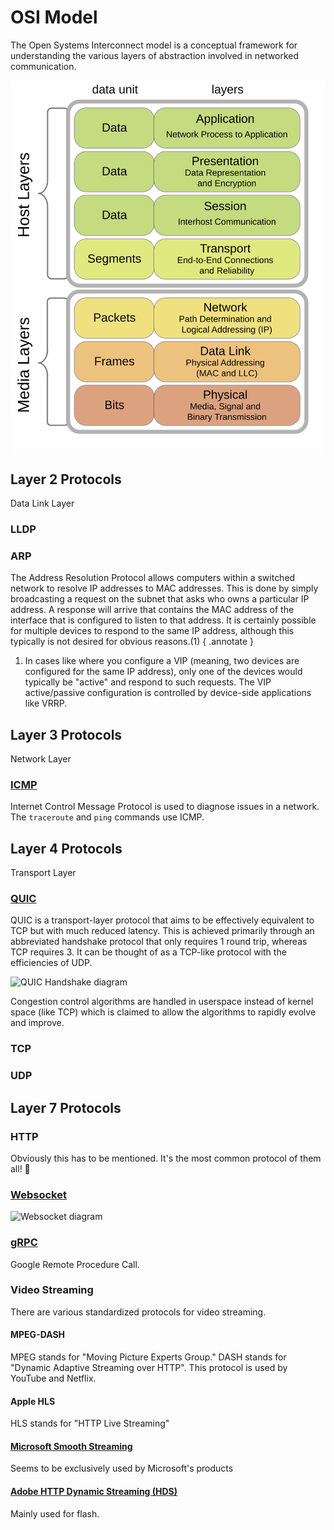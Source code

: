 # OSI Model

The Open Systems Interconnect model is a conceptual framework for understanding the various layers of abstraction involved in networked communication.

![](/assets/images/OSI_Model_v1.svg)


## Layer 2 Protocols

Data Link Layer

### LLDP

### ARP

The Address Resolution Protocol allows computers within a switched network to resolve IP addresses to MAC addresses. This is done by simply broadcasting a request on the subnet that asks who owns a particular IP address. A response will arrive that contains the MAC address of the interface that is configured to listen to that address. It is certainly possible for multiple devices to respond to the same IP address, although this typically is not desired for obvious reasons.(1)
{ .annotate }

1. In cases like where you configure a VIP (meaning, two devices are configured for the same IP address), only one of the devices would typically be "active" and respond to such requests. The VIP active/passive configuration is controlled by device-side applications like VRRP.

## Layer 3 Protocols

Network Layer

### [ICMP](https://en.wikipedia.org/wiki/Internet_Control_Message_Protocol)

Internet Control Message Protocol is used to diagnose issues in a network. The `traceroute` and `ping` commands use ICMP.

## Layer 4 Protocols

Transport Layer

### [QUIC](https://en.wikipedia.org/wiki/QUIC)

QUIC is a transport-layer protocol that aims to be effectively equivalent to TCP but with much reduced latency. This is achieved primarily through an abbreviated handshake protocol that only requires 1 round trip, whereas TCP requires 3. It can be thought of as a TCP-like protocol with the efficiencies of UDP.

![QUIC Handshake diagram](https://upload.wikimedia.org/wikipedia/commons/4/41/Tcp-vs-quic-handshake.svg)

Congestion control algorithms are handled in userspace instead of kernel space (like TCP) which is claimed to allow the algorithms to rapidly evolve and improve.

### TCP

### UDP

## Layer 7 Protocols

### HTTP

Obviously this has to be mentioned. It's the most common protocol of them all! :partying_face:

### [Websocket](/system-design/tools/#websocket)

![Websocket diagram](https://assets-global.website-files.com/5ff66329429d880392f6cba2/63fe488452cc63cf1cb0ae45_148.2.png)

### [gRPC](/system-design/tools/#grpc)

Google Remote Procedure Call.

### Video Streaming

There are various standardized protocols for video streaming.

#### MPEG-DASH

MPEG stands for "Moving Picture Experts Group." DASH stands for "Dynamic Adaptive Streaming over HTTP". This protocol is used by YouTube and Netflix.

#### Apple HLS

HLS stands for "HTTP Live Streaming"

#### [Microsoft Smooth Streaming](https://en.wikipedia.org/wiki/Adaptive_bitrate_streaming#Microsoft_Smooth_Streaming_(MSS))

Seems to be exclusively used by Microsoft's products

#### [Adobe HTTP Dynamic Streaming (HDS)](https://en.wikipedia.org/wiki/Adaptive_bitrate_streaming#Adobe_HTTP_Dynamic_Streaming_(HDS))

Mainly used for flash.
